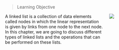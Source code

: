 
 > Learning Objective 
<div style="display: flex; align-items: flex-start; gap: 20px; margin-bottom: 20px;">
 <div style="flex: 2;"> 
  A linked list is a collection of data elements called nodes in which the linear 
representation is given by links from one node to the next node. In this chapter, we 
are going to discuss different types of linked lists and the operations that can be 
performed on these lists.
 
 </div>
 <div style="flex: 1;"> 
 
  <img src = "/DSA-Using-C/image/list/1g.webp">  
 
 </div></div>